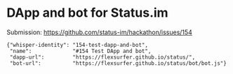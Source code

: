 # DApp and bot for Status.im

Submission: https://github.com/status-im/hackathon/issues/154

```
{"whisper-identity": "154-test-dapp-and-bot",
 "name":             "#154 Test DApp and bot",
 "dapp-url":         "https://flexsurfer.github.io/status/",
 "bot-url":          "https://flexsurfer.github.io/status/bot/bot.js"}
```



